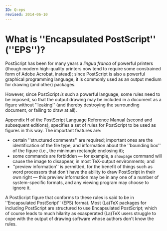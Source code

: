```yaml
---
ID: Q-eps
revised: 2014-06-10
---
```

# What is ''Encapsulated PostScript'' (''EPS'')?

PostScript has been for many years a _lingua franca_ of powerful
printers (though modern high-quality printers now tend to require some
constrained form of Adobe Acrobat, instead); since PostScript is also a
powerful graphical programming language, it is commonly used as an
output medium for drawing (and other) packages.

However, since PostScript _is_ such a powerful language, some
rules need to be imposed, so that the output drawing may be included
in a document as a figure without ''leaking'' (and thereby destroying
the surrounding document, or failing to draw at all).

Appendix H of the PostScript Language Reference Manual (second
and subsequent editions), specifies a set of rules for PostScript to
be used as figures in this way.  The important features are:
  

-  certain ''structured comments'' are required; important ones are
    the identification of the file type, and information about the
    ''bounding box'' of the figure (i.e., the minimum rectangle
    enclosing it);
-  some commands are forbidden&nbsp;&mdash; for example, a `showpage`
    command will cause the image to disappear, in most TeX-output
    environments; and
-  ''preview information'' is permitted, for the benefit of things
    such as word processors that don't have the ability to draw
    PostScript in their own right&nbsp;&mdash; this preview information may be in
    any one of a number of system-specific formats, and any viewing
    program may choose to ignore it.

A PostScript figure that conforms to these rules is said to be in
''Encapsulated PostScript'' (EPS) format.  Most (La)TeX packages for
including PostScript are structured to use Encapsulated PostScript;
which of course leads to much hilarity as exasperated (La)TeX users
struggle to cope with the output of drawing software whose authors
don't know the rules.

